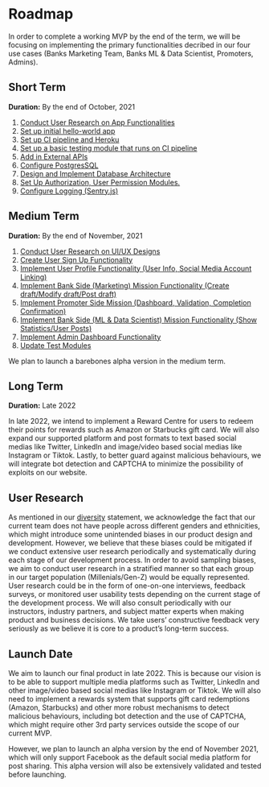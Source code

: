 # Roadmap

In order to complete a working MVP by the end of the term, we will be focusing on implementing the primary functionalities decribed in our four use cases (Banks Marketing Team, Banks ML & Data Scientist, Promoters, Admins).

## Short Term

**Duration:** By the end of October, 2021

1. [Conduct User Research on App Functionalities](https://github.com/dcsil/Inforum/issues/32)
2. [Set up initial hello-world app](https://github.com/dcsil/Inforum/issues/25)
3. [Set up CI pipeline and Heroku](https://github.com/dcsil/Inforum/issues/26)
4. [Set up a basic testing module that runs on CI pipeline](https://github.com/dcsil/Inforum/issues/27)
5. [Add in External APIs](https://github.com/dcsil/Inforum/issues/28)
6. [Configure PostgresSQL](https://github.com/dcsil/Inforum/issues/29)
7. [Design and Implement Database Architecture](https://github.com/dcsil/Inforum/issues/30)
8. [Set Up Authorization, User Permission Modules.](https://github.com/dcsil/Inforum/issues/31)
9. [Configure Logging (Sentry.js)](https://github.com/dcsil/Inforum/issues/41)

## Medium Term

**Duration:** By the end of November, 2021

1. [Conduct User Research on UI/UX Designs](https://github.com/dcsil/Inforum/issues/34)
2. [Create User Sign Up Functionality](https://github.com/dcsil/Inforum/issues/33)
3. [Implement User Profile Functionality (User Info, Social Media Account Linking)](https://github.com/dcsil/Inforum/issues/39)
4. [Implement Bank Side (Marketing) Mission Functionality (Create draft/Modify draft/Post draft)](https://github.com/dcsil/Inforum/issues/35)
5. [Implement Promoter Side Mission (Dashboard, Validation, Completion Confirmation)](https://github.com/dcsil/Inforum/issues/36)
6. [Implement Bank Side (ML & Data Scientist) Mission Functionality (Show Statistics/User Posts)](https://github.com/dcsil/Inforum/issues/37)
7. [Implement Admin Dashboard Functionality](https://github.com/dcsil/Inforum/issues/38)
8. [Update Test Modules](https://github.com/dcsil/Inforum/issues/40)

We plan to launch a barebones alpha version in the medium term.

## Long Term

**Duration:** Late 2022

In late 2022, we intend to implement a Reward Centre for users to redeem their points for rewards such as Amazon or Starbucks gift card. We will also expand our supported platform and post formats to text based social medias like Twitter, LinkedIn and image/video based social medias like Instagram or Tiktok. Lastly, to better guard against malicious behaviours, we will integrate bot detection and CAPTCHA to minimize the possibility of exploits on our website.

## User Research
As mentioned in our [diversity](https://github.com/dcsil/Inforum/blob/add-tech-stack/team/diversity.md) statement, we acknowledge the fact that our current team does not have people across different genders and ethnicities, which might introduce some unintended biases in our product design and development. However, we believe that these biases could be mitigated if we conduct extensive user research periodically and systematically during each stage of our development process. In order to avoid sampling biases, we aim to conduct user research in a stratified manner so that each group in our target population (Millenials/Gen-Z) would be equally represented. User research could be in the form of one-on-one interviews, feedback surveys, or monitored user usability tests depending on the current stage of the development process. We will also consult periodically with our instructors, industry partners, and subject matter experts when making product and business decisions. We take users’ constructive feedback very seriously as we believe it is core to a product’s long-term success.

## Launch Date
We aim to launch our final product in late 2022. This is because our vision is to be able to support multiple media platforms such as Twitter, LinkedIn and other image/video based social medias like Instagram or Tiktok. We will also need to implement a rewards system that supports gift card redemptions (Amazon, Starbucks) and other more robust mechanisms to detect malicious behaviours, including bot detection and the use of CAPTCHA, which might require other 3rd party services outside the scope of our current MVP. 

However, we plan to launch an alpha version by the end of November 2021, which will only support Facebook as the default social media platform for post sharing. This alpha version will also be extensively validated and tested before launching.




